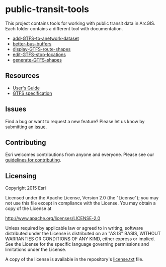 # public-transit-tools
This project contains tools for working with public transit data in ArcGIS.  Each folder contains a different tool with documentation.

- [add-GTFS-to-anetwork-dataset](add-GTFS-to-a-network-dataset/README.md)
- [better-bus-buffers](better-bus-buffers/README.md)
- [display-GTFS-route-shapes](display-GTFS-route-shapes/README.md)
- [edit-GTFS-stop-locations](edit-GTFS-stop-locations/README.md)
- [generate-GTFS-shapes](generate-GTFS-shapes/README.md)

## Resources

* [User's Guide](https://github.com/ArcGIS/public-transit-tools/blob/master/generate-GTFS-shapes/UsersGuide.md)
* [GTFS specification](https://developers.google.com/transit/gtfs/reference)

## Issues

Find a bug or want to request a new feature?  Please let us know by submitting an [issue](../../issues).

## Contributing

Esri welcomes contributions from anyone and everyone. Please see our [guidelines for contributing](https://github.com/esri/contributing).

## Licensing
Copyright 2015 Esri

Licensed under the Apache License, Version 2.0 (the "License");
you may not use this file except in compliance with the License.
You may obtain a copy of the License at

   http://www.apache.org/licenses/LICENSE-2.0

Unless required by applicable law or agreed to in writing, software
distributed under the License is distributed on an "AS IS" BASIS,
WITHOUT WARRANTIES OR CONDITIONS OF ANY KIND, either express or implied.
See the License for the specific language governing permissions and
limitations under the License.

A copy of the license is available in the repository's [license.txt](License.txt?raw=true) file.
